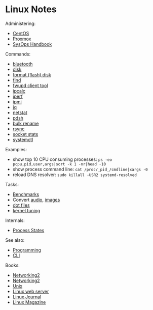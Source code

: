# Linux Notes

Administering:

* [CentOS](../centos/)
* [Proxmox](../proxmox/)
* [SysOps Handbook](https://abarrak.gitbook.io/linux-sysops-handbook/)

Commands:

* [bluetooth](cli-bluetooth.html)
* [disk](cli-disk.html)
* [format (flash) disk](cli-disk-format.html)
* [find](cli-find.html)
* [fwupd client tool](cli-fwupdmgr.html)
* [ipcalc](cli-ipcalc.html)
* [iperf](cli-iperf.html)
* [ipmi](cli-ipmi.html)
* [jq](cli-jq.html)
* [netstat](cli-netstat.html)
* [pdsh](cli-pdsh.html)
* [bulk rename](cli-rename-files.html)
* [rsync](cli-rsync.html)
* [socket stats](cli-ss.html)
* [systemctl](cli-systemctl.html)

Examples:

* show top 10 CPU consuming processes:
`ps -eo pcpu,pid,user,args|sort -k 1 -nr|head -10`
* show process command line: `cat /proc/_pid_/cmdline|xargs -0`
* reload DNS resolver: `sudo killall -USR2 systemd-resolved`

Tasks:

* [Benchmarks](benchmarks/)
* Convert [audio](convert-audio.html), [images](convert-image.html)
* [dot files](/apps/dot-files)
* [kernel tuning](kernel-tuning.html)

Internals:

* [Process States](https://raw.githubusercontent.com/abarrak/linux-sysops-handbook/main/images/process-states.png)

See also:

* [Programming](/programming/)
* [CLI](cli.html)


Books:

* [Networking2](http://nnc3.com/mags/networking/)
* [Networking2](http://nnc3.com/mags/Networking2/)
* [Unix](http://nnc3.com/mags/unix3/)
* [Linux web server](http://nnc3.com/mags/lnXwwwsvr/)
* [Linux Journal](http://nnc3.com/mags/LM18/LJ/tocindex.html)
* [Linux Magazine](http://nnc3.com/mags/LM10/)

